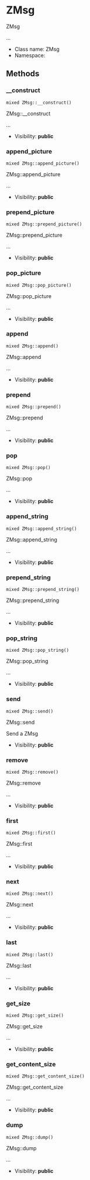 ZMsg
===============

ZMsg

...


* Class name: ZMsg
* Namespace: 







Methods
-------


### __construct

    mixed ZMsg::__construct()

ZMsg::__construct

...

* Visibility: **public**




### append_picture

    mixed ZMsg::append_picture()

ZMsg::append_picture

...

* Visibility: **public**




### prepend_picture

    mixed ZMsg::prepend_picture()

ZMsg::prepend_picture

...

* Visibility: **public**




### pop_picture

    mixed ZMsg::pop_picture()

ZMsg::pop_picture

...

* Visibility: **public**




### append

    mixed ZMsg::append()

ZMsg::append

...

* Visibility: **public**




### prepend

    mixed ZMsg::prepend()

ZMsg::prepend

...

* Visibility: **public**




### pop

    mixed ZMsg::pop()

ZMsg::pop

...

* Visibility: **public**




### append_string

    mixed ZMsg::append_string()

ZMsg::append_string

...

* Visibility: **public**




### prepend_string

    mixed ZMsg::prepend_string()

ZMsg::prepend_string

...

* Visibility: **public**




### pop_string

    mixed ZMsg::pop_string()

ZMsg::pop_string

...

* Visibility: **public**




### send

    mixed ZMsg::send()

ZMsg::send

Send a ZMsg

* Visibility: **public**




### remove

    mixed ZMsg::remove()

ZMsg::remove

...

* Visibility: **public**




### first

    mixed ZMsg::first()

ZMsg::first

...

* Visibility: **public**




### next

    mixed ZMsg::next()

ZMsg::next

...

* Visibility: **public**




### last

    mixed ZMsg::last()

ZMsg::last

...

* Visibility: **public**




### get_size

    mixed ZMsg::get_size()

ZMsg::get_size

...

* Visibility: **public**




### get_content_size

    mixed ZMsg::get_content_size()

ZMsg::get_content_size

...

* Visibility: **public**




### dump

    mixed ZMsg::dump()

ZMsg::dump

...

* Visibility: **public**



